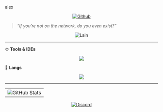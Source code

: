 <p> alex </p>

<p align="center">
    <a href="https://github.com/bytesrandomly">
    <img src="https://img.shields.io/static/v1?label=Overview&message=randombytes&color=1f1f1f&style=for-the-badge&logo=GitHub" alt="Github">
  </a>
</p>

> _“If you’re not on the network, do you even exist?”_

<p align="center">
  <img src="https://i.pinimg.com/736x/7b/f7/4b/7bf74b0e8267d4f42e4ccd30b641961b.jpg" alt="Lain"/>
</p>

---

⚙️ <strong>Tools & IDEs</strong>

<p align="center">
  <a href="https://github.com/bytesrandomly">
    <img src="https://skillicons.dev/icons?i=idea,vscode" />
  </a>
</p>

🧠 <strong>Langs</strong>

<p align="center">
    <a href="https://github.com/bytesrandomly">
    <img src="https://skillicons.dev/icons?i=js,java&theme=light" />
  </a>
</p>

---

<table align="center" cellpadding="0" cellspacing="10">
  <tr>
    <td>
      <img
        src="https://github-readme-stats.vercel.app/api?username=bytesrandomly&theme=dark&hide_border=false&include_all_commits=true"
        alt="GitHub Stats"
      />
    </td>
  </tr>
</table>

<p align="center">
    <a href="https://github.com/bytesrandomly">
    <img src="https://img.shields.io/static/v1?label=Overview&message=randombytes.&color=1f1f1f&style=for-the-badge&logo=Discord" alt="Discord">
  </a>
</p>




